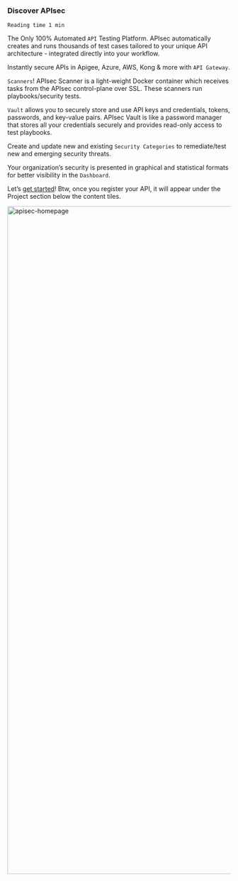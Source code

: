 ### **Discover APIsec**
`Reading time 1 min`

The Only 100% Automated `API` Testing Platform.  APIsec automatically creates and runs thousands of test cases tailored to your unique API architecture - integrated directly into your workflow.
 
Instantly secure APIs in Apigee, Azure, AWS, Kong & more with `API Gateway`.

`Scanners`!  APIsec Scanner is a light-weight Docker container which receives tasks from the APIsec control-plane over SSL.  These scanners run playbooks/security tests.

`Vault` allows you to securely store and use API keys and credentials, tokens, passwords, and key-value pairs.  APIsec Vault is like a password manager that stores all your credentials securely and provides read-only access to test playbooks.
 
Create and update new and existing `Security Categories` to remediate/test new and emerging security threats.

Your organization’s security is presented in graphical and statistical formats for better visibility in the `Dashboard`.

Let’s <a href="https://docs.apisec.ai/GettingStarted/">get started</a>!  Btw, once you register your API, it will appear under the Project section below the content tiles.

<img width="1505" alt="apisec-homepage" src="https://user-images.githubusercontent.com/109250250/180360118-c09108f4-e2a6-49ba-858b-e9cc2b9b9586.png">
